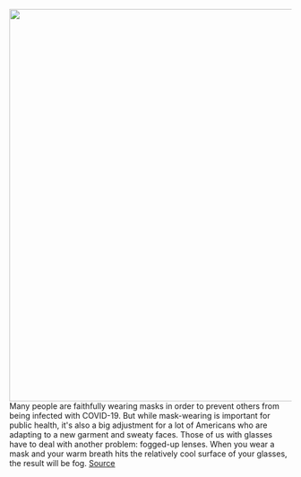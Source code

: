 <img src='https://cdn.vox-cdn.com/thumbor/sqLhPlfaxs929QE5EZVojtjKbGg=/0x0:592x589/1200x800/filters:focal(249x248:343x342)/cdn.vox-cdn.com/uploads/chorus_image/image/66980073/VRG_Family_N99_2.0.0.jpg' width='700px' /><br/>
Many people are faithfully wearing masks in order to prevent others from being infected with COVID-19. But while mask-wearing is important for public health, it's also a big adjustment for a lot of Americans who are adapting to a new garment and sweaty faces. Those of us with glasses have to deal with another problem: fogged-up lenses. When you wear a mask and your warm breath hits the relatively cool surface of your glasses, the result will be fog.
<a href='https://www.theverge.com/21301830/face-mask-glasses-fogging-how-to-stop-clear'> Source <a/>